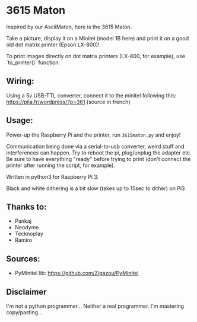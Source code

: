# 3615 Maton

Inspired by our AsciiMaton, here is the 3615 Maton.

Take a picture, display it on a Minitel (model 1B here) and print it on a good old dot matrix printer (Epson LX-800)!

To print images directly on dot matrix printers (LX-800, for example), use ´to_printer()` function.

## Wiring:

Using a 5v USB-TTL converter, connect it to the minitel following this:
https://pila.fr/wordpress/?p=361 (source in french)

## Usage:
Power-up the Raspberry Pi and the printer, run `3615maton.py` and enjoy!

Communication being done via a serial-to-usb converter, weird stuff and interferences can happen. Try to reboot the pi, plug/unplug the adapter etc. Be sure to have everything "ready" before trying to print (don't connect the printer after running the script, for example).

Written in python3 for Raspberry Pi 3.

Black and white dithering is a bit slow (takes up to 15sec to dither) on Pi3


## Thanks to:
* Pankaj
* Neodyme
* Tecknoplay
* Ramiro

## Sources:
* PyMinitel lib: https://github.com/Zigazou/PyMinitel

## Disclaimer
I'm not a python programmer... Neither a real programmer. I'm mastering copy/pasting...
